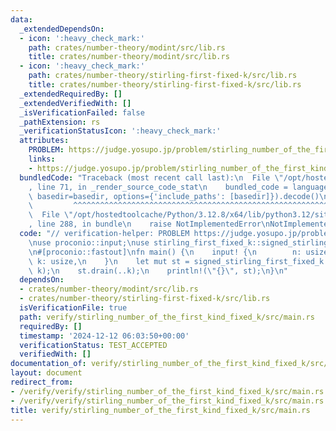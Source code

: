 ```yaml
---
data:
  _extendedDependsOn:
  - icon: ':heavy_check_mark:'
    path: crates/number-theory/modint/src/lib.rs
    title: crates/number-theory/modint/src/lib.rs
  - icon: ':heavy_check_mark:'
    path: crates/number-theory/stirling-first-fixed-k/src/lib.rs
    title: crates/number-theory/stirling-first-fixed-k/src/lib.rs
  _extendedRequiredBy: []
  _extendedVerifiedWith: []
  _isVerificationFailed: false
  _pathExtension: rs
  _verificationStatusIcon: ':heavy_check_mark:'
  attributes:
    PROBLEM: https://judge.yosupo.jp/problem/stirling_number_of_the_first_kind_fixed_k
    links:
    - https://judge.yosupo.jp/problem/stirling_number_of_the_first_kind_fixed_k
  bundledCode: "Traceback (most recent call last):\n  File \"/opt/hostedtoolcache/Python/3.12.8/x64/lib/python3.12/site-packages/onlinejudge_verify/documentation/build.py\"\
    , line 71, in _render_source_code_stat\n    bundled_code = language.bundle(stat.path,\
    \ basedir=basedir, options={'include_paths': [basedir]}).decode()\n          \
    \         ^^^^^^^^^^^^^^^^^^^^^^^^^^^^^^^^^^^^^^^^^^^^^^^^^^^^^^^^^^^^^^^^^^^^^^^^^^^^^^^^^\n\
    \  File \"/opt/hostedtoolcache/Python/3.12.8/x64/lib/python3.12/site-packages/onlinejudge_verify/languages/rust.py\"\
    , line 288, in bundle\n    raise NotImplementedError\nNotImplementedError\n"
  code: "// verification-helper: PROBLEM https://judge.yosupo.jp/problem/stirling_number_of_the_first_kind_fixed_k\n\
    \nuse proconio::input;\nuse stirling_first_fixed_k::signed_stirling_first_fixed_k;\n\
    \n#[proconio::fastout]\nfn main() {\n    input! {\n        n: usize,\n       \
    \ k: usize,\n    }\n    let mut st = signed_stirling_first_fixed_k::<998244353>(n,\
    \ k);\n    st.drain(..k);\n    println!(\"{}\", st);\n}\n"
  dependsOn:
  - crates/number-theory/modint/src/lib.rs
  - crates/number-theory/stirling-first-fixed-k/src/lib.rs
  isVerificationFile: true
  path: verify/stirling_number_of_the_first_kind_fixed_k/src/main.rs
  requiredBy: []
  timestamp: '2024-12-12 06:03:50+00:00'
  verificationStatus: TEST_ACCEPTED
  verifiedWith: []
documentation_of: verify/stirling_number_of_the_first_kind_fixed_k/src/main.rs
layout: document
redirect_from:
- /verify/verify/stirling_number_of_the_first_kind_fixed_k/src/main.rs
- /verify/verify/stirling_number_of_the_first_kind_fixed_k/src/main.rs.html
title: verify/stirling_number_of_the_first_kind_fixed_k/src/main.rs
---
```

